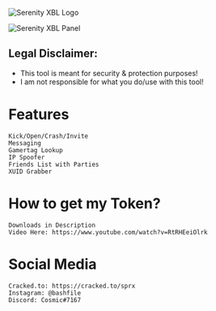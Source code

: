 ![Serenity XBL Logo](https://i.imgur.com/eNESxyf.png)

![Serenity XBL Panel](https://i.imgur.com/auKnJ66.png)

## Legal Disclaimer:			
 - This tool is meant for security & protection purposes!
 - I am not responsible for what you do/use with this tool!

# Features
```
Kick/Open/Crash/Invite
Messaging
Gamertag Lookup
IP Spoofer
Friends List with Parties
XUID Grabber
```

# How to get my Token?
```
Downloads in Description
Video Here: https://www.youtube.com/watch?v=RtRHEeiOlrk
```

# Social Media
```
Cracked.to: https://cracked.to/sprx
Instagram: @bashfile
Discord: Cosmic#7167
```
